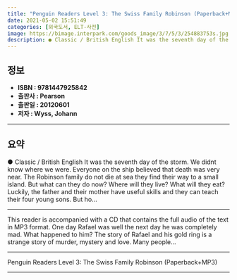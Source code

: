 ```yaml
---
title: "Penguin Readers Level 3: The Swiss Family Robinson (Paperback+MP3)"
date: 2021-05-02 15:51:49
categories: [외국도서, ELT-사전]
image: https://bimage.interpark.com/goods_image/3/7/5/3/254883753s.jpg
description: ● Classic / British English It was the seventh day of the storm. We didnt know where we were. Everyone on the ship believed that death was very near. The Robin
---
```


## **정보**

- **ISBN : 9781447925842**
- **출판사 : Pearson**
- **출판일 : 20120601**
- **저자 : Wyss, Johann**

------



## **요약**

●  Classic / British English It was the seventh day of the storm. We didnt know where we were. Everyone on the ship believed that death was very near. The Robinson family do not die at sea they find their way to a small island. But what can they do now? Where will they live? What will they eat? Luckily, the father and their mother have useful skills and they can teach their four young sons. But ho...

------

This reader is accompanied with a CD that contains the full audio of the text in MP3 format. One day Rafael was well the next day he was completely mad. What happened to him? The story of Rafael and his gold ring is a strange story of murder, mystery and love. Many people... 

------


Penguin Readers Level 3: The Swiss Family Robinson (Paperback+MP3) 

------


